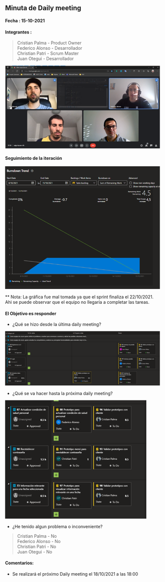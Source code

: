 ## Minuta de Daily meeting <a name=""></a>

#### Fecha : 15-10-2021
#### Integrantes : 

>Cristian Palma - Product Owner\
 Federico Alonso - Desarrollador\
 Christian Patri - Scrum Master\
 Juan Otegui - Desarrollador

 ![ ](../img/daily_meeting_2_15-10-21.png)

#### Seguimiento de la iteración

![ ](../img/burndown_15-10-21.png)

** Nota: La gráfica fue mal tomada ya que el sprint finaliza el 22/10/2021. Ahi se puede observar que el equipo no llegaría a completar las tareas.

#### El Objetivo es responder

* ¿Qué se hizo desde la última daily meeting?

![ ](../img/estado_tareas_15-10.png)

* ¿Qué se va hacer hasta la próxima daily meeting?

![ ](../img/daily_meeting_15-10-21.png)

* ¿He tenido algun problema o inconveniente?

>Cristian Palma - No\
 Federico Alonso - No\
 Christian Patri - No\
 Juan Otegui - No


#### Comentarios: 

* Se realizará el próximo Daily meeting el 18/10/2021 a las 18:00